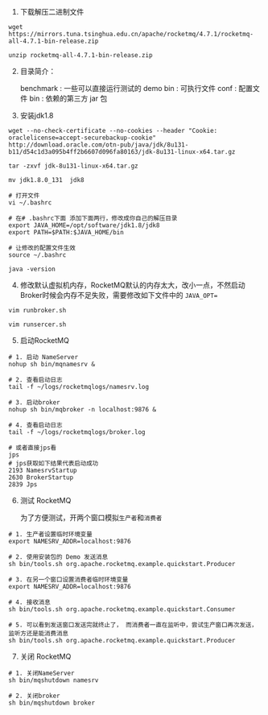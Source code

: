 1. 下载解压二进制文件

```shell script
wget https://mirrors.tuna.tsinghua.edu.cn/apache/rocketmq/4.7.1/rocketmq-all-4.7.1-bin-release.zip

unzip rocketmq-all-4.7.1-bin-release.zip
```

2. 目录简介：

    benchmark : 一些可以直接运行测试的 demo
    bin : 可执行文件
    conf : 配置文件
    bin : 依赖的第三方 jar 包
    
3. 安装jdk1.8

```shell script
wget --no-check-certificate --no-cookies --header "Cookie: oraclelicense=accept-securebackup-cookie" http://download.oracle.com/otn-pub/java/jdk/8u131-b11/d54c1d3a095b4ff2b6607d096fa80163/jdk-8u131-linux-x64.tar.gz

tar -zxvf jdk-8u131-linux-x64.tar.gz

mv jdk1.8.0_131  jdk8

# 打开文件
vi ~/.bashrc

# 在# .bashrc下面 添加下面两行，修改成你自己的解压目录
export JAVA_HOME=/opt/software/jdk1.8/jdk8
export PATH=$PATH:$JAVA_HOME/bin

# 让修改的配置文件生效
source ~/.bashrc

java -version
```

4. 修改默认虚拟机内存，RocketMQ默认的内存太大，改小一点，不然启动Broker时候会内存不足失败，需要修改如下文件中的 `JAVA_OPT=`
```shell script
vim runbroker.sh

vim runsercer.sh
```

5. 启动RocketMQ
```shell script
# 1. 启动 NameServer
nohup sh bin/mqnamesrv &

# 2. 查看启动日志
tail -f ~/logs/rocketmqlogs/namesrv.log

# 3. 启动broker
nohup sh bin/mqbroker -n localhost:9876 &

# 4. 查看启动日志
tail -f ~/logs/rocketmqlogs/broker.log

# 或者直接jps看
jps
# jps获取如下结果代表启动成功
2193 NamesrvStartup
2630 BrokerStartup
2839 Jps
```

6. 测试 RocketMQ
    
    为了方便测试，开两个窗口模拟`生产者`和`消费者`
```shell script
# 1. 生产者设置临时环境变量
export NAMESRV_ADDR=localhost:9876

# 2. 使用安装包的 Demo 发送消息
sh bin/tools.sh org.apache.rocketmq.example.quickstart.Producer

# 3. 在另一个窗口设置消费者临时环境变量
export NAMESRV_ADDR=localhost:9876

# 4. 接收消息
sh bin/tools.sh org.apache.rocketmq.example.quickstart.Consumer

# 5. 可以看到发送窗口发送完就终止了， 而消费者一直在监听中，尝试生产窗口再次发送，监听方还是能消费消息
sh bin/tools.sh org.apache.rocketmq.example.quickstart.Producer
```

7. 关闭 RocketMQ
```shell script
# 1. 关闭NameServer
sh bin/mqshutdown namesrv

# 2. 关闭broker
sh bin/mqshutdown broker
```


    